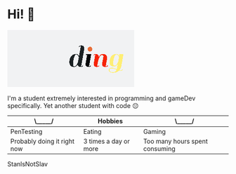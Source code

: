 # Hi! 👋
![Profile GIF](/loading.gif)

I'm a student extremely interested in programming and gameDev specifically. Yet another student with code 😔


| \\_____\/ | Hobbies | \\_____\/ |
|----------------------------|-----------------------|--------------------------------|
| PenTesting | Eating | Gaming |
|Probably doing it right now | 3 times a day or more | Too many hours spent consuming |


StanlsNotSlav
